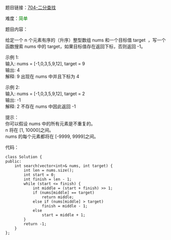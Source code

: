 题目链接：[704-二分查找](https://leetcode-cn.com/problems/binary-search/)

难度：<font color="Green">简单</font>

题目内容：

给定一个 n 个元素有序的（升序）整型数组 nums 和一个目标值 target  ，写一个函数搜索 nums 中的 target，如果目标值存在返回下标，否则返回 -1。

示例 1:<br>
输入: nums = [-1,0,3,5,9,12], target = 9<br>
输出: 4<br>
解释: 9 出现在 nums 中并且下标为 4

示例 2:<br>
输入: nums = [-1,0,3,5,9,12], target = 2<br>
输出: -1<br>
解释: 2 不存在 nums 中因此返回 -1

提示：<br>
你可以假设 nums 中的所有元素是不重复的。<br>
n 将在 [1, 10000]之间。<br>
nums 的每个元素都将在 [-9999, 9999]之间。


代码：
```
class Solution {
public:
    int search(vector<int>& nums, int target) {
        int len = nums.size();
        int start = 0;
        int finish = len - 1;
        while (start <= finish) {
            int middle = (start + finish) >> 1;
            if (nums[middle] == target)
                return middle;
            else if (nums[middle] > target)
                finish = middle - 1;
            else
                start = middle + 1;
        }
        return -1;
    }
};
```